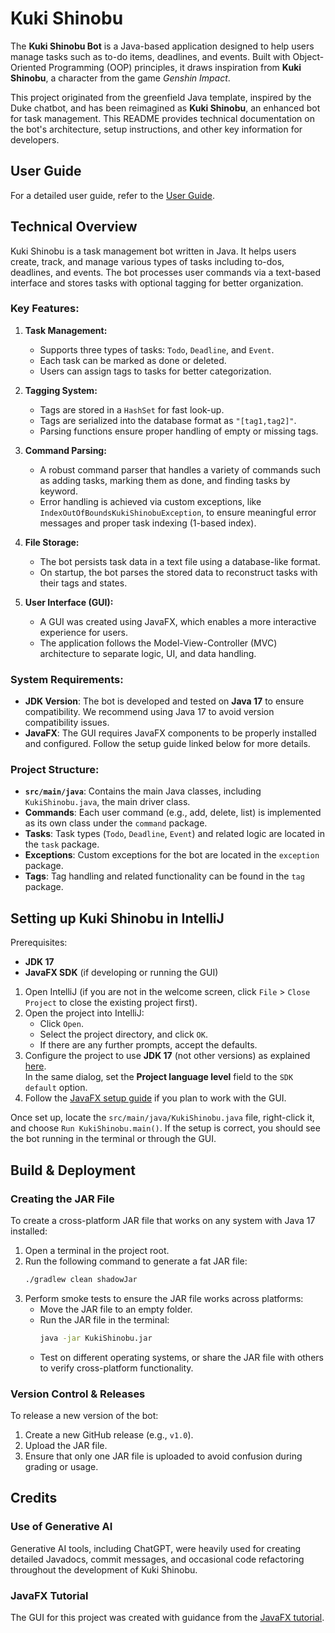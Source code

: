 # Kuki Shinobu
The **Kuki Shinobu Bot** is a Java-based application designed to help users manage tasks such as to-do items, deadlines, and events. Built with Object-Oriented Programming (OOP) principles, it draws inspiration from **Kuki Shinobu**, a character from the game *Genshin Impact*.

This project originated from the greenfield Java template, inspired by the Duke chatbot, and has been reimagined as **Kuki Shinobu**, an enhanced bot for task management. This README provides technical documentation on the bot's architecture, setup instructions, and other key information for developers.

## User Guide
For a detailed user guide, refer to the [User Guide](https://apollo-tan.github.io/ip/).

## Technical Overview
Kuki Shinobu is a task management bot written in Java. It helps users create, track, and manage various types of tasks including to-dos, deadlines, and events. The bot processes user commands via a text-based interface and stores tasks with optional tagging for better organization.

### Key Features:
1. **Task Management:**
   - Supports three types of tasks: `Todo`, `Deadline`, and `Event`.
   - Each task can be marked as done or deleted.
   - Users can assign tags to tasks for better categorization.

2. **Tagging System:**
   - Tags are stored in a `HashSet` for fast look-up.
   - Tags are serialized into the database format as `"[tag1,tag2]"`.
   - Parsing functions ensure proper handling of empty or missing tags.

3. **Command Parsing:**
   - A robust command parser that handles a variety of commands such as adding tasks, marking them as done, and finding tasks by keyword.
   - Error handling is achieved via custom exceptions, like `IndexOutOfBoundsKukiShinobuException`, to ensure meaningful error messages and proper task indexing (1-based index).

4. **File Storage:**
   - The bot persists task data in a text file using a database-like format.
   - On startup, the bot parses the stored data to reconstruct tasks with their tags and states.

5. **User Interface (GUI):**
   - A GUI was created using JavaFX, which enables a more interactive experience for users.
   - The application follows the Model-View-Controller (MVC) architecture to separate logic, UI, and data handling.

### System Requirements:
- **JDK Version**: The bot is developed and tested on **Java 17** to ensure compatibility. We recommend using Java 17 to avoid version compatibility issues.
- **JavaFX**: The GUI requires JavaFX components to be properly installed and configured. Follow the setup guide linked below for more details.

### Project Structure:
- **`src/main/java`**: Contains the main Java classes, including `KukiShinobu.java`, the main driver class.
- **Commands**: Each user command (e.g., add, delete, list) is implemented as its own class under the `command` package.
- **Tasks**: Task types (`Todo`, `Deadline`, `Event`) and related logic are located in the `task` package.
- **Exceptions**: Custom exceptions for the bot are located in the `exception` package.
- **Tags**: Tag handling and related functionality can be found in the `tag` package.

## Setting up Kuki Shinobu in IntelliJ

Prerequisites:
- **JDK 17**
- **JavaFX SDK** (if developing or running the GUI)

1. Open IntelliJ (if you are not in the welcome screen, click `File` > `Close Project` to close the existing project first).
2. Open the project into IntelliJ:
   - Click `Open`.
   - Select the project directory, and click `OK`.
   - If there are any further prompts, accept the defaults.
3. Configure the project to use **JDK 17** (not other versions) as explained [here](https://www.jetbrains.com/help/idea/sdk.html#set-up-jdk).<br>
   In the same dialog, set the **Project language level** field to the `SDK default` option.
4. Follow the [JavaFX setup guide](https://se-education.org/guides/tutorials/javaFx.html) if you plan to work with the GUI.

Once set up, locate the `src/main/java/KukiShinobu.java` file, right-click it, and choose `Run KukiShinobu.main()`. If the setup is correct, you should see the bot running in the terminal or through the GUI.

## Build & Deployment

### Creating the JAR File

To create a cross-platform JAR file that works on any system with Java 17 installed:

1. Open a terminal in the project root.
2. Run the following command to generate a fat JAR file:
   ```bash
   ./gradlew clean shadowJar
   ```
3. Perform smoke tests to ensure the JAR file works across platforms:
   - Move the JAR file to an empty folder.
   - Run the JAR file in the terminal:
     ```bash
     java -jar KukiShinobu.jar
     ```
   - Test on different operating systems, or share the JAR file with others to verify cross-platform functionality.

### Version Control & Releases

To release a new version of the bot:

1. Create a new GitHub release (e.g., `v1.0`).
2. Upload the JAR file.
3. Ensure that only one JAR file is uploaded to avoid confusion during grading or usage.

## Credits

### Use of Generative AI
Generative AI tools, including ChatGPT, were heavily used for creating detailed Javadocs, commit messages, and occasional code refactoring throughout the development of Kuki Shinobu.

### JavaFX Tutorial
The GUI for this project was created with guidance from the [JavaFX tutorial](https://se-education.org/guides/tutorials/javaFx.html).
